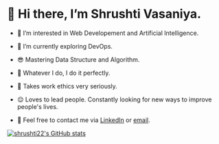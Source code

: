 # 👋 Hi there, I’m Shrushti Vasaniya.

- 👀 I’m interested in Web Developement and Artificial Intelligence.

- 🧐 I’m currently exploring DevOps.

- 😎 Mastering Data Structure and Algorithm.

- 💯 Whatever I do, I do it perfectly.

- 📎 Takes work ethics very seriously. 

- 😌 Loves to lead people. Constantly looking for new ways to improve people's lives.

- 🤗 Feel free to contact me via <a href="https://www.linkedin.com/in/shrushti-vasaniya-16983b196/">LinkedIn</a> or <a href="mailto: shrushtivasaniya@gmail.com">email</a>.

[![shrushti22's GitHub stats](https://github-readme-stats.vercel.app/api?username=shrushti22)](https://github.com/shrushti22/github-readme-stats)
<!---
shrushti22/shrushti22 is a ✨ special ✨ repository because its `README.md` (this file) appears on your GitHub profile.
You can click the Preview link to take a look at your changes.
--->
